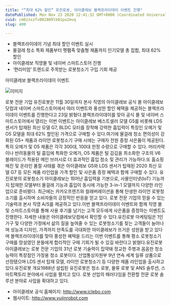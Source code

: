 ```yaml
---
title: "“최대 62% 할인” 유진로봇, 아이클레보 블랙프라이데이 이벤트 진행"
datePublished: Mon Nov 23 2020 12:41:32 GMT+0000 (Coordinated Universal Time)
cuid: cm6zzxzfv002809lb81po2mvq
slug: 409

---
```



- 블랙프라이데이 기념 최대 할인 이벤트 실시
- 물걸레 청소 특화 제품부터 펫팸족 맞춤형 제품까지 인기모델 총 집합, 최대 62% 할인
- 아이클레보 직영몰 및 네이버 스마트스토어 진행
- ‘편리미엄’ 트렌드로 주목받는 로봇청소기 구입 기회 제공

아이클레보 블랙프라이데이 이벤트

![이미지](https://cdn.hashnode.com/res/hashnode/image/upload/v1739248989822/c37e0dc6-ffa0-4eee-a722-f2f93854c7f8.jpeg)

로봇 전문 기업 유진로봇은 11월 30일까지 본사 직영의 아이클레보 공식 몰 아이클레보닷컴과 네이버 스마트스토어에서 여러 이벤트와 풍성한 할인 혜택을 제공하는 블랙프라이데이 이벤트를 진행한다고 23일 밝혔다.블랙프라이데이를 맞아 공식 몰 및 네이버 스마트스토어에서 열리는 이번 이벤트는 아이클레보 베스트셀러 모델 G5를 비롯해 LDS센서가 탑재된 최신 모델 G7, BLDC 모터를 장착해 강력한 흡입력이 특징인 오메가 및 O5 모델을 최대 62% 할인된 가격으로 구매할 수 있다.여기에 물걸레 청소 편의성이 강화된 G5+ 제품과 라이언 로봇청소기 구매 시에는 구매자 전원 증정 사은품이 제공된다.특히 오메가 및 O5 제품은 각각 300대, 100대 한정 수량으로 구매할 수 있다. 머리카락이나 반려동물의 털 흡입에 특화한 오메가, O5 제품은 털 감김을 최소화한 구조의 V6 블레이드가 적용된 메인 브러시로 더 효과적인 흡입 청소 및 관리가 가능하다.또 홈쇼핑 매진 및 온라인 품절 사태를 겪은 아이클레보 G5와 LDS 센서가 탑재된 2020 최신 모델 G7 등 모든 제품 라인업을 가격 할인 및 사은품 증정 혜택과 함께 구매할 수 있다. 유진로봇의 로봇청소기 아이클레보는 뛰어난 흡입력을 기본으로, 사물인터넷(IoT) 기능까지 탑재한 모델부터 물걸레 기능과 흡입이 동시에 가능한 3-in-1 모델까지 다양한 라인업으로 준비됐다. 최근에는 카카오프렌즈와 컬래버레이션을 통해 탄생한 라이언 로봇청소기를 출시하며 소비자들의 긍정적인 반응을 얻고 있다. 로봇 전문 기업의 믿을 수 있는 기술력과 본사 직영 A/S를 제공하고 있다.이번 블랙프라이데이 이벤트와 함께 직영 몰 및 스마트스토어를 통해 사용 후기를 남기는 고객 모두에게 사은품을 증정하는 이벤트도 진행한다. 자세한 내용은 아이클레보닷컴에서 확인할 수 있다.유진로봇 마케팅팀은 1인 가구 및 다양한 가정에서 삶의 질을 높여줄 수 있는 로봇청소기를 찾는 고객들이 늘어나며 성능과 디자인, 가격까지 만족도를 극대화한 아이클레보가 뜨거운 성원을 받고 있다며 블랙프라이데이를 맞아 풍성한 혜택을 드리는 이번 이벤트를 통해 평소 로봇청소기 구매를 망설였던 분들에게 합리적인 구매 기회가 될 수 있길 바란다고 밝혔다.유진로봇 아이클레보는 로봇 전문 기업의 31년 로봇 기술력이 집약돼 정교한 주행과 꼼꼼한 청소 능력이 특장점인 가정용 청소 로봇이다. 산업통상자원부 9년 연속 세계 일류 상품으로 선정됐으며 LDS 센서 탑재 모델, 라이언 로봇청소기 등 다양한 제품 라인업을 출시하고 있다.유진로봇 개요1988년 설립된 유진로봇은 청소 로봇, 물류 로봇 및 ANS 솔루션, 스마트팩토리 분야에서 사업을 펼치고 있다. 로봇 산업의 패러다임을 전환할 전문 로봇 솔루션 분야로 사업을 확대하고 있다.

- 아이클레보 공식 홈페이지: http://www.iclebo.com
- 웹사이트: http://www.yujinrobot.com